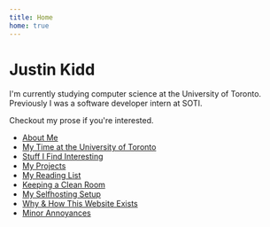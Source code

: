 ```yaml
---
title: Home
home: true
---
```


# Justin Kidd

I'm currently studying computer science at the University of Toronto. Previously
I was a software developer intern at SOTI.

Checkout my prose if you're interested.

- [About Me](/about/)
- [My Time at the University of Toronto](/uoft/)
- [Stuff I Find Interesting](/interesting/)
- [My Projects](/projects/)
- [My Reading List](/reading/)
- [Keeping a Clean Room](/cleaning-room/)
- [My Selfhosting Setup](/my-selfhosting-setup/)
- [Why & How This Website Exists](/this-site/)
- [Minor Annoyances](/minor-annoyances/)
